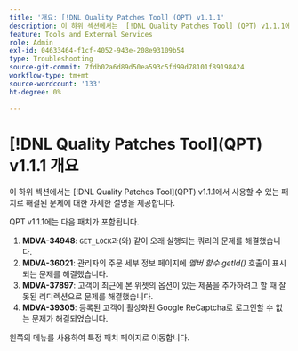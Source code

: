 ```yaml
---
title: '개요: [!DNL Quality Patches Tool] (QPT) v1.1.1'
description: 이 하위 섹션에서는  [!DNL Quality Patches Tool] (QPT) v1.1.1에서 사용할 수 있는 패치로 해결된 문제에 대한 자세한 설명을 제공합니다.
feature: Tools and External Services
role: Admin
exl-id: 04633464-f1cf-4052-943e-208e93109b54
type: Troubleshooting
source-git-commit: 7fdb02a6d89d50ea593c5fd99d78101f89198424
workflow-type: tm+mt
source-wordcount: '133'
ht-degree: 0%

---
```


# [!DNL Quality Patches Tool]&#x200B;(QPT) v1.1.1 개요

이 하위 섹션에서는 [!DNL Quality Patches Tool]&#x200B;(QPT) v1.1.1에서 사용할 수 있는 패치로 해결된 문제에 대한 자세한 설명을 제공합니다.

QPT v1.1.1에는 다음 패치가 포함됩니다.

1. **MDVA-34948**: `GET_LOCK`과(와) 같이 오래 실행되는 쿼리의 문제를 해결했습니다.
1. **MDVA-36021**: 관리자의 주문 세부 정보 페이지에 *멤버 함수 getId()* 호출이 표시되는 문제를 해결했습니다.
1. **MDVA-37897**: 고객이 최근에 본 위젯의 옵션이 있는 제품을 추가하려고 할 때 잘못된 리디렉션으로 문제를 해결했습니다.
1. **MDVA-39305**: 등록된 고객이 활성화된 Google ReCaptcha로 로그인할 수 없는 문제가 해결되었습니다.

왼쪽의 메뉴를 사용하여 특정 패치 페이지로 이동합니다.
